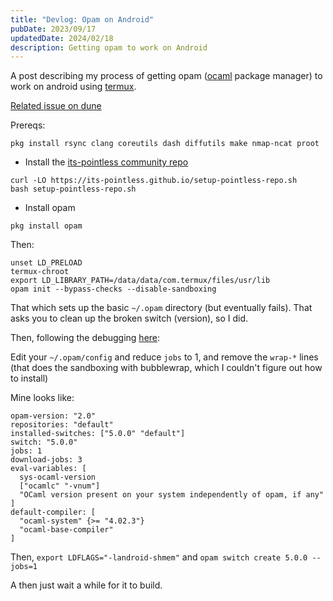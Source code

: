```yaml
---
title: "Devlog: Opam on Android"
pubDate: 2023/09/17
updatedDate: 2024/02/18
description: Getting opam to work on Android
---
```


A post describing my process of getting opam ([ocaml](https://ocaml.org/) package manager) to work on android using [termux](https://termux.dev/en).

[Related issue on dune](https://github.com/ocaml/dune/issues/8676)

Prereqs:

```
pkg install rsync clang coreutils dash diffutils make nmap-ncat proot
```

- Install the [its-pointless community repo](https://wiki.termux.com/wiki/Package_Management)

```
curl -LO https://its-pointless.github.io/setup-pointless-repo.sh
bash setup-pointless-repo.sh
```

- Install opam

```
pkg install opam
```

Then:

```
unset LD_PRELOAD
termux-chroot
export LD_LIBRARY_PATH=/data/data/com.termux/files/usr/lib
opam init --bypass-checks --disable-sandboxing
```

That which sets up the basic `~/.opam` directory (but eventually fails). That asks you to clean up the broken switch (version), so I did.

Then, following the debugging [here](https://github.com/ocaml/opam-repository/issues/22748):

Edit your `~/.opam/config` and reduce `jobs` to 1, and remove the `wrap-*` lines (that does the sandboxing with bubblewrap, which I couldn't figure out how to install)

Mine looks like:

```
opam-version: "2.0"
repositories: "default"
installed-switches: ["5.0.0" "default"]
switch: "5.0.0"
jobs: 1
download-jobs: 3
eval-variables: [
  sys-ocaml-version
  ["ocamlc" "-vnum"]
  "OCaml version present on your system independently of opam, if any"
]
default-compiler: [
  "ocaml-system" {>= "4.02.3"}
  "ocaml-base-compiler"
]
```

Then, `export LDFLAGS="-landroid-shmem"` and `opam switch create 5.0.0 --jobs=1`

A then just wait a while for it to build.
